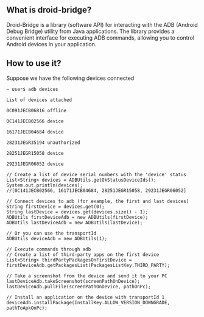 ## What is droid-bridge?
Droid-Bridge is a library (software API) for interacting with the ADB (Android Debug Bridge) utility from Java applications. The library provides a convenient interface for executing ADB commands, allowing you to control Android devices in your application.

## How to use it? 
Suppose we have the following devices connected
```
~ user$ adb devices

List of devices attached

0C091JECB06816 offline

0C141JECB02566 device

16171JECB04684 device

28231JEGR35194 unauthorized

28251JEGR15058 device

29231JEGR06052 device
```
```
// Create a list of device serial numbers with the 'device' status
List<String> devices = ADBUtils.getOkStatusDeviceIds();
System.out.println(devices);
//[0C141JECB02566, 16171JECB04684, 28251JEGR15058, 29231JEGR06052]

// Connect devices to adb (for example, the first and last devices)
String firstDevice = devices.get(0);
String lastDevice = devices.get(devices.size() - 1);
ADBUtils firstDeviceAdb = new ADBUtils(firstDevice);
ADBUtils lastDeviceAdb = new ADBUtils(lastDevice);

// Or you can use the transportId
ADBUtils deviceAdb = new ADBUtils(1);

// Execute commands through adb
// Create a list of third-party apps on the first device
List<String> thirdPartyPackagesOnFirstDevice = firstDeviceAdb.getPackagesList(PackagesListKey.THIRD_PARTY);

// Take a screenshot from the device and send it to your PC
lastDeviceAdb.takeScreenshot(screenPathOnDevice);
lastDeviceAdb.pullFile(screenPathOnDevice, pathOnPc);

// Install an application on the device with transportId 1
deviceAdb.installPackage(InstallKey.ALLOW_VERSION_DOWNGRADE, pathToApkOnPc);
```
